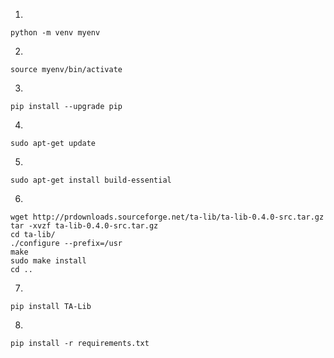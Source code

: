 1.
```
python -m venv myenv
```
2.
```
source myenv/bin/activate
```
3.
```
pip install --upgrade pip
```
4.
```
sudo apt-get update
```
5.
```
sudo apt-get install build-essential
```
6.
```
wget http://prdownloads.sourceforge.net/ta-lib/ta-lib-0.4.0-src.tar.gz
tar -xvzf ta-lib-0.4.0-src.tar.gz
cd ta-lib/
./configure --prefix=/usr
make
sudo make install
cd ..
```

7.
```
pip install TA-Lib
```
8.
```
pip install -r requirements.txt
```
